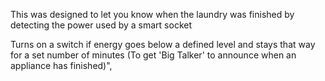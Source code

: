 

This was designed to let you know when the laundry was finished by detecting the power used by a smart socket

Turns on a switch if energy goes below a defined level and stays that way for a set number of minutes (To get 'Big Talker' to announce when an appliance has finished)",